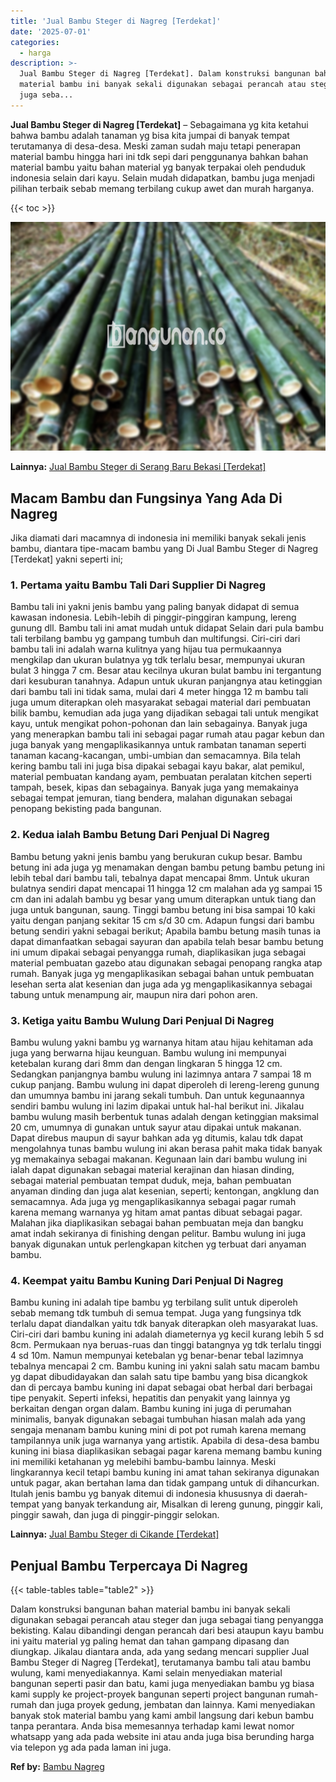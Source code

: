 ```yaml
---
title: 'Jual Bambu Steger di Nagreg [Terdekat]'
date: '2025-07-01'
categories:
  - harga
description: >-
  Jual Bambu Steger di Nagreg [Terdekat]. Dalam konstruksi bangunan bahan
  material bambu ini banyak sekali digunakan sebagai perancah atau steger dan
  juga seba...
---
```


**Jual Bambu Steger di Nagreg \[Terdekat\]** – Sebagaimana yg kita ketahui bahwa bambu adalah tanaman yg bisa kita jumpai di banyak tempat terutamanya di desa-desa. Meski zaman sudah maju tetapi penerapan material bambu hingga hari ini tdk sepi dari penggunanya bahkan bahan material bambu yaitu bahan material yg banyak terpakai oleh penduduk indonesia selain dari kayu. Selain mudah didapatkan, bambu juga menjadi pilihan terbaik sebab memang terbilang cukup awet dan murah harganya.

{{< toc >}}

![Jual Bambu Steger di Nagreg [Terdekat]](/images/jual-bambu-tali-18.png)

**Lainnya:** [Jual Bambu Steger di Serang Baru Bekasi \[Terdekat\]](https://bambu.bangunan.co/jual-bambu-steger-di-serang-baru-bekasi-terdekat/)

## Macam Bambu dan Fungsinya Yang Ada Di Nagreg

Jika diamati dari macamnya di indonesia ini memiliki banyak sekali jenis bambu, diantara tipe-macam bambu yang Di Jual Bambu Steger di Nagreg \[Terdekat\] yakni seperti ini;

### 1\. Pertama yaitu Bambu Tali Dari Supplier Di Nagreg

Bambu tali ini yakni jenis bambu yang paling banyak didapat di semua kawasan indonesia. Lebih-lebih di pinggir-pinggiran kampung, lereng gunung dll. Bambu tali ini amat mudah untuk didapat Selain dari pula bambu tali terbilang bambu yg gampang tumbuh dan multifungsi. Ciri-ciri dari bambu tali ini adalah warna kulitnya yang hijau tua permukaannya mengkilap dan ukuran bulatnya yg tdk terlalu besar, mempunyai ukuran bulat 3 hingga 7 cm. Besar atau kecilnya ukuran bulat bambu ini tergantung dari kesuburan tanahnya. Adapun untuk ukuran panjangnya atau ketinggian dari bambu tali ini tidak sama, mulai dari 4 meter hingga 12 m bambu tali juga umum diterapkan oleh masyarakat sebagai material dari pembuatan bilik bambu, kemudian ada juga yang dijadikan sebagai tali untuk mengikat kayu, untuk mengikat pohon-pohonan dan lain sebagainya. Banyak juga yang menerapkan bambu tali ini sebagai pagar rumah atau pagar kebun dan juga banyak yang mengaplikasikannya untuk rambatan tanaman seperti tanaman kacang-kacangan, umbi-umbian dan semacamnya. Bila telah kering bambu tali ini juga bisa dipakai sebagai kayu bakar, alat pemikul, material pembuatan kandang ayam, pembuatan peralatan kitchen seperti tampah, besek, kipas dan sebagainya. Banyak juga yang memakainya sebagai tempat jemuran, tiang bendera, malahan digunakan sebagai penopang bekisting pada bangunan.

### 2\. Kedua ialah Bambu Betung Dari Penjual Di Nagreg

Bambu betung yakni jenis bambu yang berukuran cukup besar. Bambu betung ini ada juga yg menamakan dengan bambu petung bambu petung ini lebih tebal dari bambu tali, tebalnya dapat mencapai 8mm. Untuk ukuran bulatnya sendiri dapat mencapai 11 hingga 12 cm malahan ada yg sampai 15 cm dan ini adalah bambu yg besar yang umum diterapkan untuk tiang dan juga untuk bangunan, saung. Tinggi bambu betung ini bisa sampai 10 kaki yaitu dengan panjang sekitar 15 cm s/d 30 cm. Adapun fungsi dari bambu betung sendiri yakni sebagai berikut; Apabila bambu betung masih tunas ia dapat dimanfaatkan sebagai sayuran dan apabila telah besar bambu betung ini umum dipakai sebagai penyangga rumah, diaplikasikan juga sebagai material pembuatan gazebo atau digunakan sebagai penopang rangka atap rumah. Banyak juga yg mengaplikasikan sebagai bahan untuk pembuatan lesehan serta alat kesenian dan juga ada yg mengaplikasikannya sebagai tabung untuk menampung air, maupun nira dari pohon aren.

### 3\. Ketiga yaitu Bambu Wulung Dari Penjual Di Nagreg

Bambu wulung yakni bambu yg warnanya hitam atau hijau kehitaman ada juga yang berwarna hijau keunguan. Bambu wulung ini mempunyai ketebalan kurang dari 8mm dan dengan lingkaran 5 hingga 12 cm. Sedangkan panjangnya bambu wulung ini lazimnya antara 7 sampai 18 m cukup panjang. Bambu wulung ini dapat diperoleh di lereng-lereng gunung dan umumnya bambu ini jarang sekali tumbuh. Dan untuk kegunaannya sendiri bambu wulung ini lazim dipakai untuk hal-hal berikut ini. Jikalau bambu wulung masih berbentuk tunas adalah dengan ketinggian maksimal 20 cm, umumnya di gunakan untuk sayur atau dipakai untuk makanan. Dapat direbus maupun di sayur bahkan ada yg ditumis, kalau tdk dapat mengolahnya tunas bambu wulung ini akan berasa pahit maka tidak banyak yg memakainya sebagai makanan. Kegunaan lain dari bambu wulung ini ialah dapat digunakan sebagai material kerajinan dan hiasan dinding, sebagai material pembuatan tempat duduk, meja, bahan pembuatan anyaman dinding dan juga alat kesenian, seperti; kentongan, angklung dan semacamnya. Ada juga yg mengaplikasikannya sebagai pagar rumah karena memang warnanya yg hitam amat pantas dibuat sebagai pagar. Malahan jika diaplikasikan sebagai bahan pembuatan meja dan bangku amat indah sekiranya di finishing dengan pelitur. Bambu wulung ini juga banyak digunakan untuk perlengkapan kitchen yg terbuat dari anyaman bambu.

### 4\. Keempat yaitu Bambu Kuning Dari Penjual Di Nagreg

Bambu kuning ini adalah tipe bambu yg terbilang sulit untuk diperoleh sebab memang tdk tumbuh di semua tempat. Juga yang fungsinya tdk terlalu dapat diandalkan yaitu tdk banyak diterapkan oleh masyarakat luas. Ciri-ciri dari bambu kuning ini adalah diameternya yg kecil kurang lebih 5 sd 8cm. Permukaan nya beruas-ruas dan tinggi batangnya yg tdk terlalu tinggi 4 sd 10m. Namun mempunyai ketebalan yg benar-benar tebal lazimnya tebalnya mencapai 2 cm. Bambu kuning ini yakni salah satu macam bambu yg dapat dibudidayakan dan salah satu tipe bambu yang bisa dicangkok dan di percaya bambu kuning ini dapat sebagai obat herbal dari berbagai tipe penyakit. Seperti infeksi, hepatitis dan penyakit yang lainnya yg berkaitan dengan organ dalam. Bambu kuning ini juga di perumahan minimalis, banyak digunakan sebagai tumbuhan hiasan malah ada yang sengaja menanam bambu kuning mini di pot pot rumah karena memang tampilannya unik juga warnanya yang artistik. Apabila di desa-desa bambu kuning ini biasa diaplikasikan sebagai pagar karena memang bambu kuning ini memiliki ketahanan yg melebihi bambu-bambu lainnya. Meski lingkarannya kecil tetapi bambu kuning ini amat tahan sekiranya digunakan untuk pagar, akan bertahan lama dan tidak gampang untuk di dihancurkan. Itulah jenis bambu yg banyak ditemui di indonesia khususnya di daerah-tempat yang banyak terkandung air, Misalkan di lereng gunung, pinggir kali, pinggir sawah, dan juga di pinggir-pinggir selokan.

**Lainnya:** [Jual Bambu Steger di Cikande \[Terdekat\]](https://bambu.bangunan.co/jual-bambu-steger-di-cikande-terdekat/)

## Penjual Bambu Terpercaya Di Nagreg

{{< table-tables table="table2" >}}

Dalam konstruksi bangunan bahan material bambu ini banyak sekali digunakan sebagai perancah atau steger dan juga sebagai tiang penyangga bekisting. Kalau dibandingi dengan perancah dari besi ataupun kayu bambu ini yaitu material yg paling hemat dan tahan gampang dipasang dan diungkap. Jikalau diantara anda, ada yang sedang mencari supplier Jual Bambu Steger di Nagreg \[Terdekat\], terutamanya bambu tali atau bambu wulung, kami menyediakannya. Kami selain menyediakan material bangunan seperti pasir dan batu, kami juga menyediakan bambu yg biasa kami supply ke project-proyek bangunan seperti project bangunan rumah-rumah dan juga proyek gedung, jembatan dan lainnya. Kami menyediakan banyak stok material bambu yang kami ambil langsung dari kebun bambu tanpa perantara. Anda bisa memesannya terhadap kami lewat nomor whatsapp yang ada pada website ini atau anda juga bisa berunding harga via telepon yg ada pada laman ini juga.

**Ref by:** [Bambu Nagreg](https://id.wikipedia.org/wiki/Bambu)
